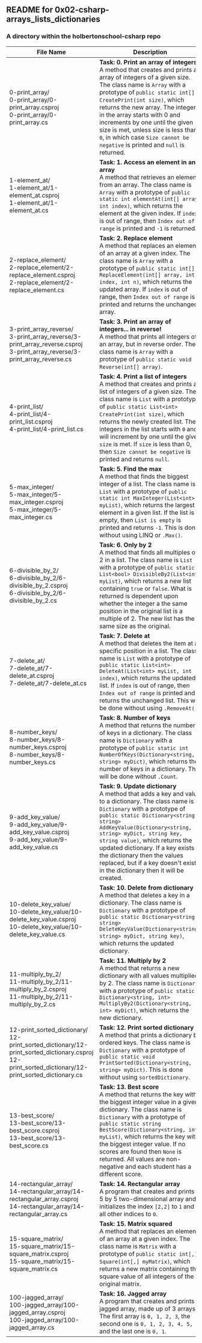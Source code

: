 ## README for 0x02-csharp-arrays_lists_dictionaries ##
### A directory within the holbertonschool-csharp repo ###

| File Name | Description |
| --------- | ----------- |
| 0-print_array/<br>0-print_array/0-print_array.csproj<br>0-print_array/0-print_array.cs | **Task: 0. Print an array of integers** <br> A method that creates and prints an array of integers of a given size. The class name is `Array` with a prototype of `public static int[] CreatePrint(int size)`, which returns the new array. The integers in the array starts with 0 and increments by one until the given size is met, unless size is less than `0`, in which case `Size cannot be negative` is printed and `null` is returned. |
| 1-element_at/ <br> 1-element_at/1-element_at.csproj <br> 1-element_at/1-element_at.cs | **Task: 1. Access an element in an array** <br> A method that retrieves an element from an array. The class name is `Array` with a prototype of `public static int elementAt(int[] array, int index)`, which returns the element at the given index. If `index` is out of range, then `Index out of range` is printed and `-1` is returned. |
| 2-replace_element/ <br> 2-replace_element/2-replace_element.csproj <br> 2-replace_element/2-replace_element.cs | **Task: 2. Replace element** <br> A method that replaces an element of an array at a given index. The class name is `Array` with a prototype of `public static int[] ReplaceElement(int[] array, int index, int n)`, which returns the updated array. If `index` is out of range, then `Index out of range` is printed and returns the unchanged array. |
| 3-print_array_reverse/ <br> 3-print_array_reverse/3-print_array_reverse.csproj <br> 3-print_array_reverse/3-print_array_reverse.cs | **Task: 3. Print an array of integers... in reverse!** <br> A method that prints all integers of an array, but in reverse order. The class name is `Array` with a prototype of `public static void Reverse(int[] array)`. |
| 4-print_list/ <br> 4-print_list/4-print_list.csproj <br> 4-print_list/4-print_list.cs | **Task: 4. Print a list of integers** <br> A method that creates and prints a list of integers of a given size. The class name is `List` with a prototype of `public static List<int> CreatePrint(int size)`, which returns the newly created list. The integers in the list starts with `0` and will increment by one until the given `size` is met. If `size` is less than 0, then `Size cannot be negative` is printed and returns `null`. |
| 5-max_integer/ <br> 5-max_integer/5-max_integer.csproj <br> 5-max_integer/5-max_integer.cs | **Task: 5. Find the max** <br> A method that finds the biggest integer of a list. The class name is `List` with a prototype of `public static int MaxInteger(List<int> myList)`, which returns the largest element in a given list. If the list is empty, then `List is empty` is printed and returns `-1`. This is done without using LINQ or `.Max()`. |
| 6-divisible_by_2/ <br> 6-divisible_by_2/6-divisible_by_2.csproj <br> 6-divisible_by_2/6-divisible_by_2.cs | **Task: 6. Only by 2** <br> A method that finds all multiples of 2 in a list. The class name is `List` with a prototype of `public static List<bool> DivisibleBy2(List<int> myList)`, which returns a new list containing `true` or `false`. What is returned is dependent upon whether the integer a the same position in the original list is a multiple of 2. The new list has the same size as the original. |
| 7-delete_at/ <br> 7-delete_at/7-delete_at.csproj <br> 7-delete_at/7-delete_at.cs | **Task: 7. Delete at** <br> A method that deletes the item at a specific position in a list. The class name is `List` with a prototype of `public static List<int> DeleteAt(List<int> myList, int index)`, which returns the updated list. If `index` is out of range, then `Index out of range` is printed and returns the unchanged list. This will be done without using `.RemoveAt()`. |
| 8-number_keys/ <br> 8-number_keys/8-number_keys.csproj <br> 8-number_keys/8-number_keys.cs | **Task: 8. Number of keys** <br> A method that returns the number of keys in a dictionary. The class name is `Dictionary` with a prototype of `public static int NumberOfKeys(Dictionary<string, string> myDict)`, which returns the number of keys in a dictionary. This will be done without `.Count`. |
| 9-add_key_value/ <br> 9-add_key_value/9-add_key_value.csproj <br> 9-add_key_value/9-add_key_value.cs | **Task: 9. Update dictionary** <br> A method that adds a key and value to a dictionary. The class name is `Dictionary` with a prototype of `public static Dictionary<string, string> AddKeyValue(Dictionary<string, string> myDict, string key, string value)`, which returns the updated dictionary. If a key exists in the dictionary then the values replaced, but if a key doesn't exist in the dictionary then it will be created. |
| 10-delete_key_value/ <br> 10-delete_key_value/10-delete_key_value.csproj <br> 10-delete_key_value/10-delete_key_value.cs | **Task: 10. Delete from dictionary** <br> A method that deletes a key in a dictionary. The class name is `Dictionary` with a prototype of `public static Dictionary<string, string> DeleteKeyValue(Dictionary<string, string> myDict, string key)`, which returns the updated dictionary. |
| 11-multiply_by_2/ <br> 11-multiply_by_2/11-multiply_by_2.csproj <br> 11-multiply_by_2/11-multiply_by_2.cs | **Task: 11. Multiply by 2** <br> A method that returns a new dictionary with all values multiplied by 2. The class name is `Dictionary` with a prototype of `public static Dictionary<string, int> MultiplyBy2(Dictionary<string, int> myDict)`, which returns the new dictionary. |
| 12-print_sorted_dictionary/ <br> 12-print_sorted_dictionary/12-print_sorted_dictionary.csproj <br> 12-print_sorted_dictionary/12-print_sorted_dictionary.cs | **Task: 12. Print sorted dictionary** <br> A method that prints a dictionary by ordered keys. The class name is `Dictionary` with a prototype of `public static void PrintSorted(Dictionary<string, string> myDict)`. This is done without using `sortedDictionary`. |
| 13-best_score/ <br> 13-best_score/13-best_score.csproj <br> 13-best_score/13-best_score.cs | **Task: 13. Best score** <br> A method that returns the key with the biggest integer value in a given dictionary. The class name is `Dictionary` with a prototype of `public static string BestScore(Dictionary<string, int> myList)`, which returns the key with the biggest integer value. If no scores are found then `None` is returned. All values are non-negative and each student has a different score.|
| 14-rectangular_array/ <br> 14-rectangular_array/14-rectangular_array.csproj <br> 14-rectangular_array/14-rectangular_array.cs | **Task: 14. Rectangular array** <br> A program that creates and prints a 5 by 5 two-dimensional array and initializes the index `[2,2]` to `1` and all other indices to `0`. |
| 15-square_matrix/ <br> 15-square_matrix/15-square_matrix.csproj <br> 15-square_matrix/15-square_matrix.cs | **Task: 15. Matrix squared** <br> A method that replaces an element of an array at a given index. The class name is `Matrix` with a prototype of `public static int[,] Square(int[,] myMatrix)`, which returns a new matrix containing the square value of all integers of the original matrix. |
| 100-jagged_array/ <br> 100-jagged_array/100-jagged_array.csproj <br> 100-jagged_array/100-jagged_array.cs | **Task: 16. Jagged array** <br> A program that creates and prints a jagged array, made up of 3 arrays. The first array is `0, 1, 2, 3`, the second one is `0, 1, 2, 3, 4, 5, 6`, and the last one is `0, 1`. |
